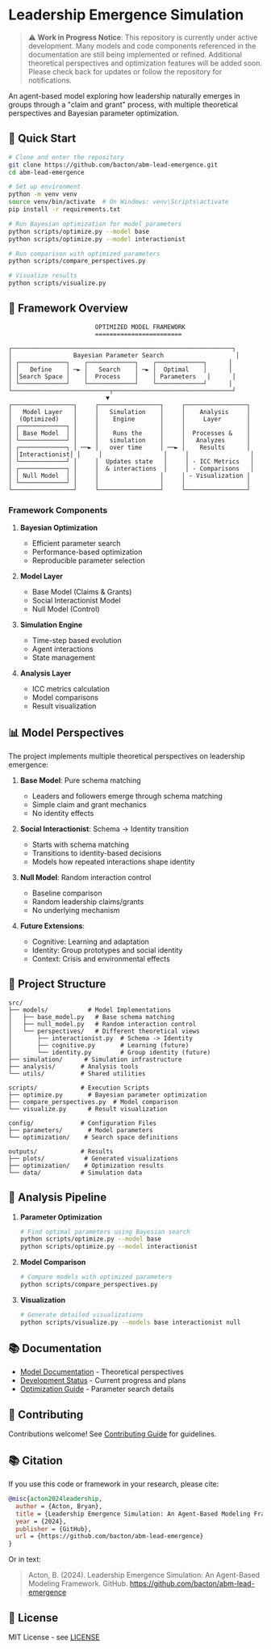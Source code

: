 # Leadership Emergence Simulation

> ⚠️ **Work in Progress Notice**: This repository is currently under active development. Many models and code components referenced in the documentation are still being implemented or refined. Additional theoretical perspectives and optimization features will be added soon. Please check back for updates or follow the repository for notifications.

An agent-based model exploring how leadership naturally emerges in groups through a "claim and grant" process, with multiple theoretical perspectives and Bayesian parameter optimization.

## 🚀 Quick Start

```bash
# Clone and enter the repository
git clone https://github.com/bacton/abm-lead-emergence.git
cd abm-lead-emergence

# Set up environment
python -m venv venv
source venv/bin/activate  # On Windows: venv\Scripts\activate
pip install -r requirements.txt

# Run Bayesian optimization for model parameters
python scripts/optimize.py --model base
python scripts/optimize.py --model interactionist

# Run comparison with optimized parameters
python scripts/compare_perspectives.py

# Visualize results
python scripts/visualize.py
```

## 🔬 Framework Overview

```
                        OPTIMIZED MODEL FRAMEWORK
                        ========================

┌─────────────────────────────────────────────────────────────┐
│                 Bayesian Parameter Search                    │
│ ┌─────────────┐    ┌─────────────┐    ┌─────────────┐      │
│ │   Define    │ ─► │   Search    │ ─► │  Optimal    │      │
│ │Search Space │    │  Process    │    │ Parameters   │      │
│ └─────────────┘    └─────────────┘    └─────────────┘      │
└───────────────────────────┬─────────────────────────────────┘
                           ▼
┌─────────────────┐     ┌─────────────────┐     ┌─────────────────┐
│   Model Layer   │     │   Simulation    │     │    Analysis     │
│  (Optimized)    │     │    Engine       │     │     Layer       │
│ ┌─────────────┐ │     │                 │     │                 │
│ │ Base Model  │ │     │    Runs the     │     │  Processes &    │
│ └─────────────┘ │     │   simulation    │     │   Analyzes      │
│ ┌─────────────┐ │ ──► │   over time     │ ──► │    Results      │
│ │Interactionist│ │     │                 │     │                 │
│ └─────────────┘ │     │  Updates state   │     │ - ICC Metrics   │
│ ┌─────────────┐ │     │  & interactions  │     │ - Comparisons   │
│ │ Null Model  │ │     │                 │     │ - Visualization │
│ └─────────────┘ │     │                 │     │                 │
└─────────────────┘     └─────────────────┘     └─────────────────┘
```

### Framework Components

1. **Bayesian Optimization**
   - Efficient parameter search
   - Performance-based optimization
   - Reproducible parameter selection

2. **Model Layer**
   - Base Model (Claims & Grants)
   - Social Interactionist Model
   - Null Model (Control)

3. **Simulation Engine**
   - Time-step based evolution
   - Agent interactions
   - State management

4. **Analysis Layer**
   - ICC metrics calculation
   - Model comparisons
   - Result visualization

## 📊 Model Perspectives

The project implements multiple theoretical perspectives on leadership emergence:

1. **Base Model**: Pure schema matching
   - Leaders and followers emerge through schema matching
   - Simple claim and grant mechanics
   - No identity effects

2. **Social Interactionist**: Schema -> Identity transition
   - Starts with schema matching
   - Transitions to identity-based decisions
   - Models how repeated interactions shape identity

3. **Null Model**: Random interaction control
   - Baseline comparison
   - Random leadership claims/grants
   - No underlying mechanism

4. **Future Extensions**:
   - Cognitive: Learning and adaptation
   - Identity: Group prototypes and social identity
   - Context: Crisis and environmental effects

## 📁 Project Structure

```
src/
├── models/           # Model Implementations
│   ├── base_model.py   # Base schema matching
│   ├── null_model.py   # Random interaction control
│   └── perspectives/   # Different theoretical views
│       ├── interactionist.py  # Schema -> Identity
│       ├── cognitive.py       # Learning (future)
│       └── identity.py        # Group identity (future)
├── simulation/      # Simulation infrastructure
├── analysis/       # Analysis tools
└── utils/          # Shared utilities

scripts/            # Execution Scripts
├── optimize.py       # Bayesian parameter optimization
├── compare_perspectives.py  # Model comparison
└── visualize.py      # Result visualization

config/             # Configuration Files
├── parameters/       # Model parameters
└── optimization/    # Search space definitions

outputs/            # Results
├── plots/           # Generated visualizations
├── optimization/    # Optimization results
└── data/           # Simulation data
```

## 🔄 Analysis Pipeline

1. **Parameter Optimization**
   ```bash
   # Find optimal parameters using Bayesian search
   python scripts/optimize.py --model base
   python scripts/optimize.py --model interactionist
   ```

2. **Model Comparison**
   ```bash
   # Compare models with optimized parameters
   python scripts/compare_perspectives.py
   ```

3. **Visualization**
   ```bash
   # Generate detailed visualizations
   python scripts/visualize.py --models base interactionist null
   ```

## 📚 Documentation

- [Model Documentation](docs/MODELS.md) - Theoretical perspectives
- [Development Status](docs/ROADMAP.md) - Current progress and plans
- [Optimization Guide](docs/OPTIMIZATION.md) - Parameter search details

## 🤝 Contributing

Contributions welcome! See [Contributing Guide](CONTRIBUTING.md) for guidelines.

## 📚 Citation

If you use this code or framework in your research, please cite:

```bibtex
@misc{acton2024leadership,
  author = {Acton, Bryan},
  title = {Leadership Emergence Simulation: An Agent-Based Modeling Framework},
  year = {2024},
  publisher = {GitHub},
  url = {https://github.com/bacton/abm-lead-emergence}
}
```

Or in text:
> Acton, B. (2024). Leadership Emergence Simulation: An Agent-Based Modeling Framework. GitHub. https://github.com/bacton/abm-lead-emergence

## 📝 License

MIT License - see [LICENSE](LICENSE)
